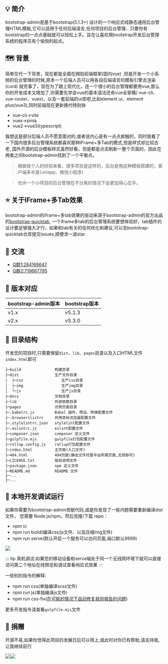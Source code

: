 ## 💡 简介

bootstrap-admin是基于bootstrap(5.1.3+)
设计的一个响应式纯静态通用后台管理HTML模板,它可以适用于任何后端语言,任何项目的后台管理、只要你有bootstrap的一点点基础就可以轻松上手。旨在让喜欢用bootstrap开发后台管理系统的程序员有个愉悦的起点。

## 🗺️ 背景

简单交代一下背景，现在都是全面在拥抱前端框架(国内vue)
,但是开发一个小系统的后台管理的时候,原本一个后端人员可以用各自后端语言的模板引擎去渲染(curd)
就完事了，现在为了跟上现代化，连一个很小的后台管理都要用vue,那么你的开发成本又增加了,你需要先学会vue的基本语法还有vue全家桶(
vue-cli、vue-router、vuex)、以及一套前端的ui库吧,比如element ui、element plus(vue3),同时前端现在更新换代特别快

- vue-cli->vite
- vuex->pinia
- vue2->vue3(typescript)

我想这是部分后端人员不愿意面对的,或者说内心是有一点点抵触的，同时我看了一下国内很多后台管理系统都喜欢那种IFrame+多Tab的模式,但是样式却比较古老,
国外开源的后台模板样式虽然好看，但是都是点击刷新一整个页面的，因此在两者之间bootstrap-admin找到了一个平衡点。

> 根据我个人的经验来看，很多项目是这样的，后台是用这种模板搭建的，客户端多半是(uniapp、微信小程序)

> 也许一个小项目的后台管理在不分离的情况下会更加得心应手。

## ⭐ 关于IFrame+多Tab效果

bootstrap-admin的iframe+多tab效果的驱动来源于bootstrap-admin的官方出品的[bootstrap-quicktab](https://gitee.com/ajiho/bootstrap-quicktab),
一个iframe多tab的后台管理系统要想体验好，tab插件的设计要足够强大才行，如果和tab有关的任何优化和建议,可以去bootstrap-quicktab仓库提交issues,顺便求一波star

## 💬 交流

- [Q群1:284169647](https://jq.qq.com/?_wv=1027&k=WmCK50m5)
- [Q群2:719667795](https://jq.qq.com/?_wv=1027&k=aQ5vUuVC)

## 🌱 版本对应

| bootstrap-admin版本 | bootstrap版本 |
| ------------------- | ------------- |
| v1.x                | v5.1.3        |
| v2.x                | v5.3.0        |

## 📁 目录结构

开发您的项目时,只需要保留`dist`、`lib`、`pages`目录以及入口HTML文件`index.html`即可

```
├─build               构建目录
├─dist                生产文件目录
│  ├─css                 生产css目录
│  ├─img                 生产img目录
│  └─js                  生产js目录
├─docs                文档目录
├─lib                 外部依赖目录
├─pages               示例页面目录
├─.babelrc.js         Babel 插件、预设、转换配置文件
├─.browserslistrc     共用目标浏览器配置文件
├─.stylelintrc.json   stylelint配置文件
├─.eslintrc.js        eslint配置文件
├─composer.json       composer 定义文件
├─gulpfile.mjs        gulpfile打包配置文件
├─rollup.config.js    rollup打包配置文件
├─index.html          主页面(入口文件)
├─404.html            404页面(静态文件托管平台所需页面,无视即可)
├─LICENSE.txt         授权说明文件
├─package.json        npm 定义文件
├─README.md           README 文件
├─...
├─...
```

## 🚩 本地开发调试运行

如果你需要为bootstrap-admin贡献代码,或是你发现了一些问题需要重新编译dist文件，
您需要 Node.js/npm，然后克隆/下载 repo：

- npm ci
- npm run build(编译css/js文件、以及压缩img文件)
- npm run serve(默认开启一个服务可以访问页面,端口默认9999)

<img src="/npm-run-serve.png">

::: tip
真机调试:如果您的移动设备和serve端处于同一个无线网环境下就可以直接访问第二个地址在线预览和调试查看响应式效果
:::

一些别的指令的解释:

- npm run css(单独编译scss文件)
- npm run js(单独编译js文件)
- npm run css-fix([在可能的情况下自动修复规则报告的问题](https://stylelint.io/user-guide/cli/#--fix))

更多开发指令请查看`gulpfile.mjs`文件

## 💖 捐赠

开源不易,如果你觉得此项目的发展日后可以用上,或此时对你已有帮助,请支持我,让我继续前行

<div style="display: flex;flex-wrap: wrap">
    <img src="/ali_pay.png">
    <img src="/wechat_pay.png">
</div>
